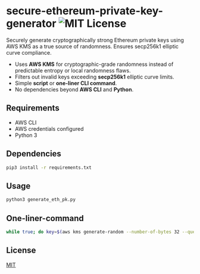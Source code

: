 # secure-ethereum-private-key-generator ![MIT License](https://img.shields.io/badge/license-MIT-blue.svg)
Securely generate cryptographically strong Ethereum private keys using AWS KMS as a true source of randomness. Ensures secp256k1 elliptic curve compliance.

- Uses **AWS KMS** for cryptographic-grade randomness instead of predictable entropy or local randomness flaws.
- Filters out invalid keys exceeding **secp256k1** elliptic curve limits.
- Simple **script** or **one-liner CLI command**.
- No dependencies beyond **AWS CLI** and **Python**.

## Requirements
- AWS CLI
- AWS credentials configured
- Python 3

## Dependencies
```sh
pip3 install -r requirements.txt
```

## Usage
```sh
python3 generate_eth_pk.py
```

## One-liner-command
```sh
while true; do key=$(aws kms generate-random --number-of-bytes 32 --query "Plaintext" --output text | base64 --decode | xxd -p -c 32); python3 -c "import sys; from eth_keys import keys; k=int(sys.argv[1], 16); exit(0 if 1 <= k < 0xFFFFFFFFFFFFFFFFFFFFFFFFFFFFFFFEBAAEDCE6AF48A03BBFD25E8CD0364141 else 1)" "$key" && echo "Private Key: $key" && echo "Wallet Address: $(python3 -c "from eth_keys import keys; pk = keys.PrivateKey(bytes.fromhex('$key')); print(pk.public_key.to_checksum_address())")" && break; done
```

## License
[MIT](https://github.com/mattiascaricato/secure-ethereum-private-key-generator/blob/main/LICENSE)
